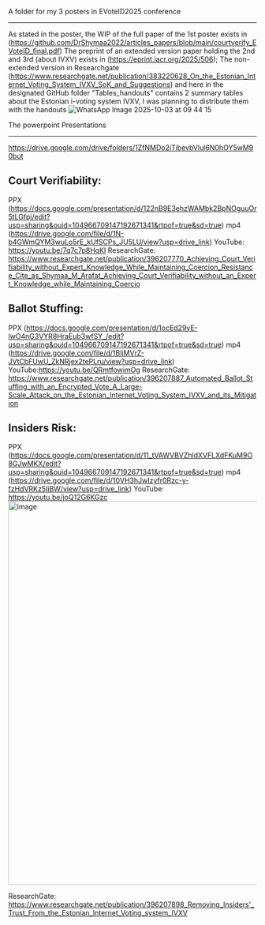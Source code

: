 A folder for my 3 posters in EVoteID2025 conference
*******************************************************
As stated in the poster, the WIP of the full paper of the 1st poster exists in (https://github.com/DrShymaa2022/articles_papers/blob/main/courtverify_EVoteID_final.pdf)
The preprint of an extended version paper holding the 2nd and 3rd (about IVXV) exists in (https://eprint.iacr.org/2025/506); 
The non-extended version in Researchgate (https://www.researchgate.net/publication/383220628_On_the_Estonian_Internet_Voting_System_IVXV_SoK_and_Suggestions) and here in the designated GitHub folder 
"Tables_handouts" contains 2 summary tables about the Estonian i-voting system IVXV, I was planning to distribute them with the handouts
![WhatsApp Image 2025-10-03 at 09 44 15](https://github.com/user-attachments/assets/0faffe7d-9051-4ca3-8aca-85d29ae93bb2)


The powerpoint Presentations
******************************
https://drive.google.com/drive/folders/1ZfNMDo2iTibevbVlul6N0hOY5wM90but



Court Verifiability:
----------------------
 PPX (https://docs.google.com/presentation/d/122nB9E3ehzWAMbk2BpNOguuOr5tLGfpj/edit?usp=sharing&ouid=104966709147192671341&rtpof=true&sd=true)
 mp4 (https://drive.google.com/file/d/1N-b4GWmQYM3wuLo5rE_kUfSCPs_JU5LU/view?usp=drive_link)
YouTube: https://youtu.be/7q7c7p8HqKI 
ResearchGate: https://www.researchgate.net/publication/396207770_Achieving_Court_Verifiability_without_Expert_Knowledge_While_Maintaining_Coercion_Resistance_Cite_as_Shymaa_M_Arafat_Achieving_Court_Verifiability_without_an_Expert_Knowledge_while_Maintaining_Coercio
 
 Ballot Stuffing:
------------------
PPX (https://docs.google.com/presentation/d/1ocEd29yE-lwO4nG3VYR8HraEub3wfSY_/edit?usp=sharing&ouid=104966709147192671341&rtpof=true&sd=true)
mp4 (https://drive.google.com/file/d/1BIiMVrZ-JVtCbFUwU_ZkNRjex2tePLru/view?usp=drive_link)
YouTube:https://youtu.be/QRmtfowimOg
ResearchGate: 
https://www.researchgate.net/publication/396207887_Automated_Ballot_Stuffing_with_an_Encrypted_Vote_A_Large-Scale_Attack_on_the_Estonian_Internet_Voting_System_IVXV_and_its_Mitigation

Insiders Risk:
---------------
PPX (https://docs.google.com/presentation/d/11_tVAWVBVZhldXVFLXdFKuM9O8GJwMKX/edit?usp=sharing&ouid=104966709147192671341&rtpof=true&sd=true)
mp4 (https://drive.google.com/file/d/10VH3hJwIzyfr0Rzc-y-fzHdVRKz5IiBW/view?usp=drive_link)
YouTube: https://youtu.be/joQ12G6KGzc
<img width="659" height="777" alt="image" src="https://github.com/user-attachments/assets/bbd605bf-fad4-4dbb-bd28-fb6fb6be4624" />

ResearchGate:
https://www.researchgate.net/publication/396207898_Removing_Insiders'_Trust_From_the_Estonian_Internet_Voting_system_IVXV
